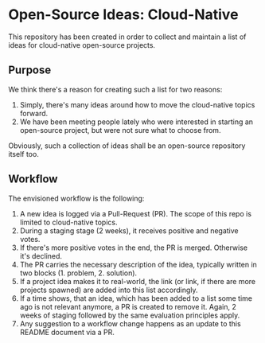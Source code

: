 # Open-Source Ideas: Cloud-Native

This repository has been created in order to collect and maintain a list of ideas for cloud-native open-source projects.

## Purpose

We think there's a reason for creating such a list for two reasons:
1. Simply, there's many ideas around how to move the cloud-native topics forward.
2. We have been meeting people lately who were interested in starting an open-source project, but were not sure what to choose from.

Obviously, such a collection of ideas shall be an open-source repository itself too.

## Workflow

The envisioned workflow is the following:
1. A new idea is logged via a Pull-Request (PR). The scope of this repo is limited to cloud-native topics.
2. During a staging stage (2 weeks), it receives positive and negative votes.
3. If there's more positive votes in the end, the PR is merged. Otherwise it's declined.
4. The PR carries the necessary description of the idea, typically written in two blocks (1. problem, 2. solution).
5. If a project idea makes it to real-world, the link (or link, if there are more projects spawned) are added into this list accordingly.
6. If a time shows, that an idea, which has been added to a list some time ago is not relevant anymore, a PR is created to remove it. Again, 2 weeks of staging followed by the same evaluation principles apply.
7. Any suggestion to a workflow change happens as an update to this README document via a PR.
